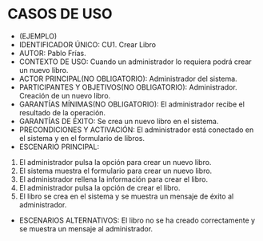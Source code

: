 # CASOS DE USO

* (EJEMPLO)
* IDENTIFICADOR ÚNICO: CU1. Crear Libro
* AUTOR: Pablo Frías.
* CONTEXTO DE USO: Cuando un administrador lo requiera podrá crear un nuevo libro.
* ACTOR PRINCIPAL(NO OBLIGATORIO): Administrador del sistema.
* PARTICIPANTES Y OBJETIVOS(NO OBLIGATORIO): Administrador. Creación de un nuevo libro.
* GARANTÍAS MÍNIMAS(NO OBLIGATORIO): El administrador recibe el resultado de la operación.
* GARANTÍAS DE ÉXITO: Se crea un nuevo libro en el sistema.
* PRECONDICIONES Y ACTIVACIÓN: El administrador está conectado en el sistema y en el formulario de libros.
* ESCENARIO PRINCIPAL: 
1. El administrador pulsa la opción para crear un nuevo libro.
2. El sistema muestra el formulario para crear un nuevo libro.
3. El administrador rellena la información para crear el libro.
4. El administrador pulsa la opción de crear el libro.
5. El libro se crea en el sistema y se muestra un mensaje de éxito al administrador.
* ESCENARIOS ALTERNATIVOS: El libro no se ha creado correctamente y se muestra un mensaje al administrador.

 
